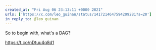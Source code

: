 ```yaml
---
created_at: "Fri Aug 06 23:13:11 +0000 2021"
urls: ['https://x.com/leo_guinan/status/1417214647594209281?s=20']
in_reply_to: @leo_guinan
---
```


So to begin with, what's a DAG?

https://t.co/nDtuu4q8d1